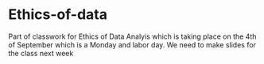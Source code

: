 # Ethics-of-data
Part of classwork for Ethics of Data Analyis which is taking place on the 4th of September which is a Monday and labor day. 
We need to make slides for the class next week
